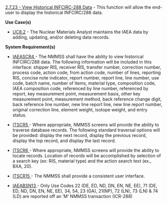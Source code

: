 <a href="https://dev.azure.com/Link-Technologies/NMMSS%20Requirements/_workitems/edit/320/" target="_blank">2.7.23 - View Historical INFCIRC-288 Data</a> - This function will allow the end-user to display the historical INFCIRC/288 data.



**Use Case(s)**

- <a href="https://dev.azure.com/Link-Technologies/NMMSS%20Requirements/_workitems/edit/458/" target="_blank">UC8.2</a> - The Nuclear Materials Analyst maintains the IAEA data by adding, updating, and/or deleting data records.


**System Requirement(s)**

- <a href="https://dev.azure.com/Link-Technologies/NMMSS%20Requirements/_workitems/edit/805/" target="_blank">IAEASCR4 </a> - The NMMSS shall have the ability to view historical INFCIRC/288 data. The following information will be included in this interface: shipper RIS, receiver RIS, transfer number, correction number, process code, action code, from action code, number of lines, reporting RIS, concise note indicator, report number, report line, line number, use code, batch name, number of items, material type, composition code, IAEA composition code, referenced by line number, referenced by report, key measurement point, measurement basis, other key measurement point, measurement method, back reference change digit, back reference line number, new line report line, new line report number, original correction line, element weight, isotope weight, and entry status.


- <a href="https://dev.azure.com/Link-Technologies/NMMSS%20Requirements/_workitems/edit/453/" target="_blank">ITSCR5 </a> - Where appropriate, NMMSS screens will provide the ability to traverse database records. The following standard traversal options will be provided: display the next record, display the previous record, display the top record, and display the last record.

- <a href="https://dev.azure.com/Link-Technologies/NMMSS%20Requirements/_workitems/edit/695/" target="_blank">ITSCR6 </a> -  Where appropriate, NMMSS screens will provide the ability to locate records. Location of records will be accomplished by selection of a search key (ex: RIS, material type) and the action search text (ex., BXA, 20).

- <a href="https://dev.azure.com/Link-Technologies/NMMSS%20Requirements/_workitems/edit/640/" target="_blank">ITSCR15 </a> - The NMMSS shall provide a consistent user interface.

- <a href="https://dev.azure.com/Link-Technologies/NMMSS%20Requirements/_workitems/edit/806/" target="_blank">IAEABSN13 </a> - Only Use Codes 22 (DE, ED, ND, DN, EN, NE, EE), 71 (DE, ED, ND, DN, EN, NE, EE), 34, 54, 23 (GA), 21(NP), 72 (LN), 73 (LN) & 74 (LD) are reported off an ‘M’ NMMSS transaction (ICR-288)
